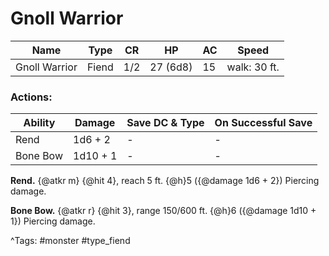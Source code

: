 # Gnoll Warrior

| Name | Type | CR | HP | AC | Speed |
|------|------|----|----|----|-------|
| Gnoll Warrior | Fiend | 1/2 | 27 (6d8) | 15 | walk: 30 ft. |

### Actions:

| Ability | Damage | Save DC & Type | On Successful Save |
|---------|--------|----------------|--------------------|
| Rend | 1d6 + 2 | - | - |
| Bone Bow | 1d10 + 1 | - | - |


**Rend.** {@atkr m} {@hit 4}, reach 5 ft. {@h}5 ({@damage 1d6 + 2}) Piercing damage.

**Bone Bow.** {@atkr r} {@hit 3}, range 150/600 ft. {@h}6 ({@damage 1d10 + 1}) Piercing damage.

^Tags: #monster #type_fiend